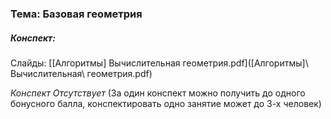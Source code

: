 ### Тема: Базовая геометрия

##### Конспект:

Слайды: [[Алгоритмы] Вычислительная геометрия.pdf]([Алгоритмы]\ Вычислительная\ геометрия.pdf)

*Конспект Отсутствует*
(За один конспект можно получить до одного бонусного балла, конспектировать одно занятие может до 3-х человек)